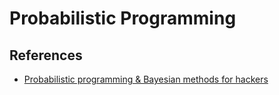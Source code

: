 # Probabilistic Programming

## References

* [Probabilistic programming & Bayesian methods for hackers](https://camdavidsonpilon.github.io/Probabilistic-Programming-and-Bayesian-Methods-for-Hackers)
